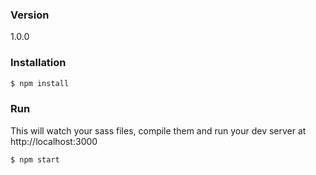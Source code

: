 ### Version
1.0.0

### Installation

```sh
$ npm install
```

### Run

This will watch your sass files, compile them and run your dev server at http://localhost:3000

```sh
$ npm start
```

